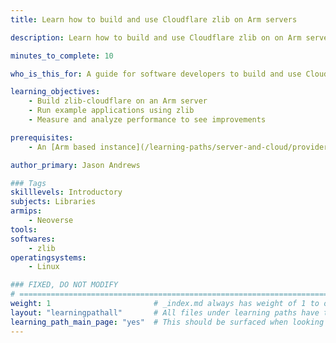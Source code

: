 ```yaml
---
title: Learn how to build and use Cloudflare zlib on Arm servers

description: Learn how to build and use Cloudflare zlib on on Arm servers

minutes_to_complete: 10

who_is_this_for: A guide for software developers to build and use Cloudflare zlib on Arm servers.

learning_objectives:
    - Build zlib-cloudflare on an Arm server
    - Run example applications using zlib
    - Measure and analyze performance to see improvements

prerequisites:
    - An [Arm based instance](/learning-paths/server-and-cloud/providers) from an appropriate cloud service provider running `Ubuntu 20.04` or `Ubuntu 22.04`.

author_primary: Jason Andrews

### Tags
skilllevels: Introductory
subjects: Libraries
armips:
    - Neoverse
tools:
softwares:
    - zlib
operatingsystems:
    - Linux

### FIXED, DO NOT MODIFY
# ================================================================================
weight: 1                       # _index.md always has weight of 1 to order correctly
layout: "learningpathall"       # All files under learning paths have this same wrapper
learning_path_main_page: "yes"  # This should be surfaced when looking for related content. Only set for _index.md of learning path content.
---
```

